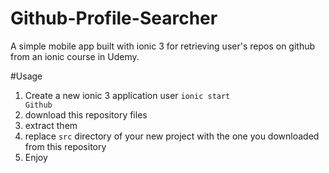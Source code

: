 # Github-Profile-Searcher
A simple mobile app built with ionic 3 for retrieving user's repos on github from an ionic course in Udemy. 

#Usage
1. Create a new ionic 3 application user <code>ionic start Github</code>
2. download this repository files
3. extract them
4. replace <code>src</code> directory of your new project with the one you downloaded from this repository
5. Enjoy

